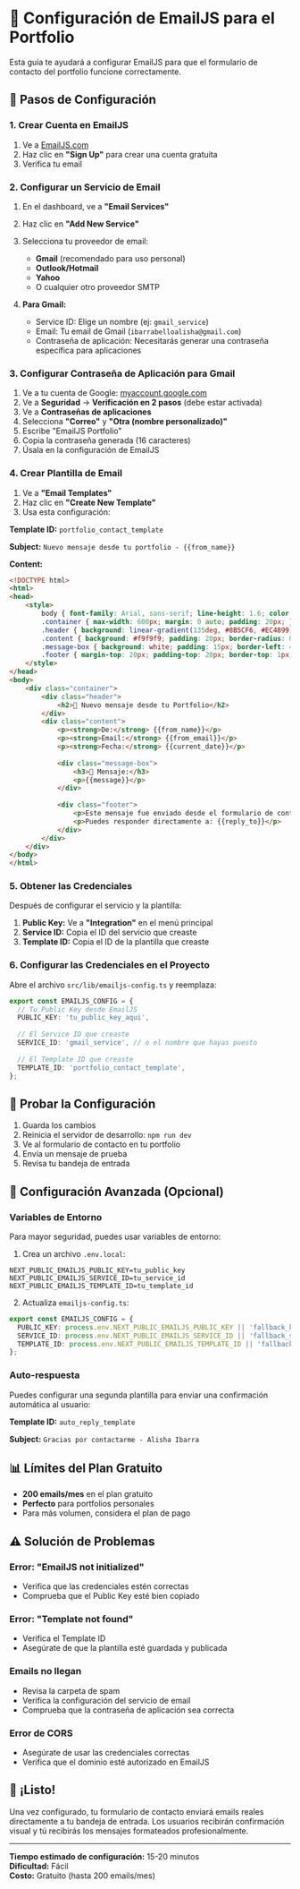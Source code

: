 # 📧 Configuración de EmailJS para el Portfolio

Esta guía te ayudará a configurar EmailJS para que el formulario de contacto del portfolio funcione correctamente.

## 🚀 Pasos de Configuración

### 1. Crear Cuenta en EmailJS

1. Ve a [EmailJS.com](https://www.emailjs.com/)
2. Haz clic en **"Sign Up"** para crear una cuenta gratuita
3. Verifica tu email

### 2. Configurar un Servicio de Email

1. En el dashboard, ve a **"Email Services"**
2. Haz clic en **"Add New Service"**
3. Selecciona tu proveedor de email:
   - **Gmail** (recomendado para uso personal)
   - **Outlook/Hotmail**
   - **Yahoo**
   - O cualquier otro proveedor SMTP

4. **Para Gmail:**
   - Service ID: Elige un nombre (ej: `gmail_service`)
   - Email: Tu email de Gmail (`ibarrabelloalisha@gmail.com`)
   - Contraseña de aplicación: Necesitarás generar una contraseña específica para aplicaciones

### 3. Configurar Contraseña de Aplicación para Gmail

1. Ve a tu cuenta de Google: [myaccount.google.com](https://myaccount.google.com)
2. Ve a **Seguridad** → **Verificación en 2 pasos** (debe estar activada)
3. Ve a **Contraseñas de aplicaciones**
4. Selecciona **"Correo"** y **"Otra (nombre personalizado)"**
5. Escribe "EmailJS Portfolio"
6. Copia la contraseña generada (16 caracteres)
7. Úsala en la configuración de EmailJS

### 4. Crear Plantilla de Email

1. Ve a **"Email Templates"**
2. Haz clic en **"Create New Template"**
3. Usa esta configuración:

**Template ID:** `portfolio_contact_template`

**Subject:** `Nuevo mensaje desde tu portfolio - {{from_name}}`

**Content:**
```html
<!DOCTYPE html>
<html>
<head>
    <style>
        body { font-family: Arial, sans-serif; line-height: 1.6; color: #333; }
        .container { max-width: 600px; margin: 0 auto; padding: 20px; }
        .header { background: linear-gradient(135deg, #8B5CF6, #EC4899); color: white; padding: 20px; border-radius: 10px 10px 0 0; }
        .content { background: #f9f9f9; padding: 20px; border-radius: 0 0 10px 10px; }
        .message-box { background: white; padding: 15px; border-left: 4px solid #8B5CF6; margin: 15px 0; }
        .footer { margin-top: 20px; padding-top: 20px; border-top: 1px solid #ddd; font-size: 12px; color: #666; }
    </style>
</head>
<body>
    <div class="container">
        <div class="header">
            <h2>🎨 Nuevo mensaje desde tu Portfolio</h2>
        </div>
        <div class="content">
            <p><strong>De:</strong> {{from_name}}</p>
            <p><strong>Email:</strong> {{from_email}}</p>
            <p><strong>Fecha:</strong> {{current_date}}</p>
            
            <div class="message-box">
                <h3>💬 Mensaje:</h3>
                <p>{{message}}</p>
            </div>
            
            <div class="footer">
                <p>Este mensaje fue enviado desde el formulario de contacto de tu portfolio.</p>
                <p>Puedes responder directamente a: {{reply_to}}</p>
            </div>
        </div>
    </div>
</body>
</html>
```

### 5. Obtener las Credenciales

Después de configurar el servicio y la plantilla:

1. **Public Key:** Ve a **"Integration"** en el menú principal
2. **Service ID:** Copia el ID del servicio que creaste
3. **Template ID:** Copia el ID de la plantilla que creaste

### 6. Configurar las Credenciales en el Proyecto

Abre el archivo `src/lib/emailjs-config.ts` y reemplaza:

```typescript
export const EMAILJS_CONFIG = {
  // Tu Public Key desde EmailJS
  PUBLIC_KEY: 'tu_public_key_aqui',
  
  // El Service ID que creaste
  SERVICE_ID: 'gmail_service', // o el nombre que hayas puesto
  
  // El Template ID que creaste
  TEMPLATE_ID: 'portfolio_contact_template',
};
```

## 🧪 Probar la Configuración

1. Guarda los cambios
2. Reinicia el servidor de desarrollo: `npm run dev`
3. Ve al formulario de contacto en tu portfolio
4. Envía un mensaje de prueba
5. Revisa tu bandeja de entrada

## 🔧 Configuración Avanzada (Opcional)

### Variables de Entorno

Para mayor seguridad, puedes usar variables de entorno:

1. Crea un archivo `.env.local`:
```env
NEXT_PUBLIC_EMAILJS_PUBLIC_KEY=tu_public_key
NEXT_PUBLIC_EMAILJS_SERVICE_ID=tu_service_id
NEXT_PUBLIC_EMAILJS_TEMPLATE_ID=tu_template_id
```

2. Actualiza `emailjs-config.ts`:
```typescript
export const EMAILJS_CONFIG = {
  PUBLIC_KEY: process.env.NEXT_PUBLIC_EMAILJS_PUBLIC_KEY || 'fallback_key',
  SERVICE_ID: process.env.NEXT_PUBLIC_EMAILJS_SERVICE_ID || 'fallback_service',
  TEMPLATE_ID: process.env.NEXT_PUBLIC_EMAILJS_TEMPLATE_ID || 'fallback_template',
};
```

### Auto-respuesta

Puedes configurar una segunda plantilla para enviar una confirmación automática al usuario:

**Template ID:** `auto_reply_template`

**Subject:** `Gracias por contactarme - Alisha Ibarra`

## 📊 Límites del Plan Gratuito

- **200 emails/mes** en el plan gratuito
- **Perfecto** para portfolios personales
- Para más volumen, considera el plan de pago

## ⚠️ Solución de Problemas

### Error: "EmailJS not initialized"
- Verifica que las credenciales estén correctas
- Comprueba que el Public Key esté bien copiado

### Error: "Template not found"
- Verifica el Template ID
- Asegúrate de que la plantilla esté guardada y publicada

### Emails no llegan
- Revisa la carpeta de spam
- Verifica la configuración del servicio de email
- Comprueba que la contraseña de aplicación sea correcta

### Error de CORS
- Asegúrate de usar las credenciales correctas
- Verifica que el dominio esté autorizado en EmailJS

## 🎉 ¡Listo!

Una vez configurado, tu formulario de contacto enviará emails reales directamente a tu bandeja de entrada. Los usuarios recibirán confirmación visual y tú recibirás los mensajes formateados profesionalmente.

---

**Tiempo estimado de configuración:** 15-20 minutos  
**Dificultad:** Fácil  
**Costo:** Gratuito (hasta 200 emails/mes)